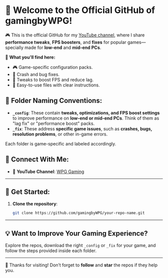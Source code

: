 # 👋 Welcome to the Official GitHub of gamingbyWPG!

🎮 This is the official GitHub for my [YouTube channel](https://www.youtube.com/@gamingbyWPG), where I share **performance tweaks**, **FPS boosters**, and **fixes** for popular games—specially made for **low-end** and **mid-end PCs**.

🔧 **What you'll find here:**
- 🎮 Game-specific configuration packs.
- 🚫 Crash and bug fixes.
- 🚀 Tweaks to boost FPS and reduce lag.
- 📁 Easy-to-use files with clear instructions.

## 📂 Folder Naming Conventions:
- **`_config`**: These contain **tweaks, optimizations, and FPS boost settings** to improve performance on **low-end or mid-end PCs**. Think of them as "lag fix" or "performance boost" packs.
- **`_fix`**: These address **specific game issues**, such as **crashes, bugs, resolution problems**, or other in-game errors.

Each folder is game-specific and labeled accordingly.

## 🔗 Connect With Me:
- 🎥 **YouTube Channel**: [WPG Gaming](https://www.youtube.com/@GamingbyWPG)

---

## 🚀 Get Started:
1. **Clone the repository**:
   ```bash
   git clone https://github.com/gamingbyWPG/your-repo-name.git

---









## 💡 Want to Improve Your Gaming Experience?
Explore the repos, download the right `_config` or `_fix` for your game, and follow the steps provided inside each folder.

---

🖤 Thanks for visiting! Don’t forget to **follow** and **star** the repos if they help you.
